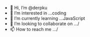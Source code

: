 - 👋 Hi, I’m @derpku
- 👀 I’m interested in ...coding
- 🌱 I’m currently learning ...JavaScript
- 💞️ I’m looking to collaborate on .../
- 📫 How to reach me .../

<!---
derpku/derpku is a ✨ special ✨ repository because its `README.md` (this file) appears on your GitHub profile.
You can click the Preview link to take a look at your changes.
--->

